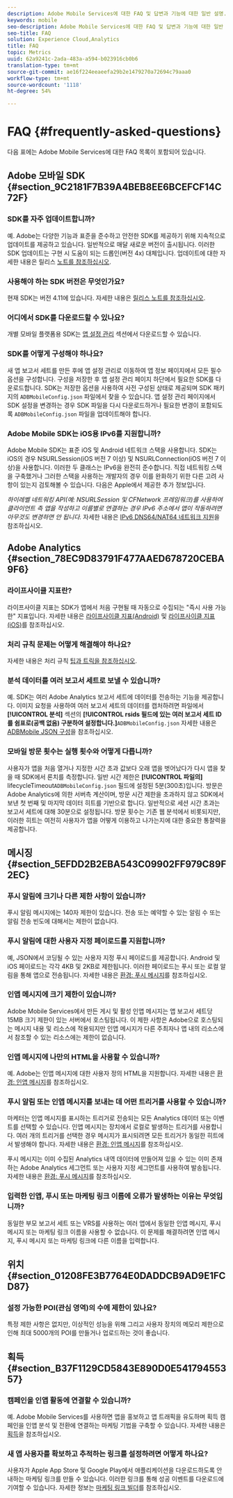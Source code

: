 ```yaml
---
description: Adobe Mobile Services에 대한 FAQ 및 답변과 기능에 대한 일반 설명.
keywords: mobile
seo-description: Adobe Mobile Services에 대한 FAQ 및 답변과 기능에 대한 일반 설명.
seo-title: FAQ
solution: Experience Cloud,Analytics
title: FAQ
topic: Metrics
uuid: 62a9241c-2ada-483a-a594-b023916cb0b6
translation-type: tm+mt
source-git-commit: ae16f224eeaeefa29b2e1479270a72694c79aaa0
workflow-type: tm+mt
source-wordcount: '1118'
ht-degree: 54%

---
```



# FAQ {#frequently-asked-questions}

다음 표에는 Adobe Mobile Services에 대한 FAQ 목록이 포함되어 있습니다.

## Adobe 모바일 SDK {#section_9C2181F7B39A4BEB8EE6BCEFCF14C72F}

### SDK를 자주 업데이트합니까?

예. Adobe는 다양한 기능과 표준을 준수하고 안전한 SDK를 제공하기 위해 지속적으로 업데이트를 제공하고 있습니다. 일반적으로 매달 새로운 버전이 출시됩니다. 이러한 SDK 업데이트는 구현 시 도움이 되는 드롭인(버전 4x) 대체입니다. 업데이트에 대한 자세한 내용은 릴리스 [노트를 참조하십시오](https://docs.adobe.com/content/help/ko-KR/release-notes/experience-cloud/current.html).

### 사용해야 하는 SDK 버전은 무엇인가요?

현재 SDK는 버전 4.11에 있습니다. 자세한 내용은 [릴리스 노트를 참조하십시오](https://docs.adobe.com/content/help/ko-KR/release-notes/experience-cloud/current.html).

### 어디에서 SDK를 다운로드할 수 있나요?

개별 모바일 플랫폼용 SDK는 [앱 설정 관리](/help/using/c-manage-app-settings/c-manage-app-settings.md) 섹션에서 다운로드할 수 있습니다.

### SDK를 어떻게 구성해야 하나요?

새 앱 보고서 세트를 만든 후에 앱 설정 관리로 이동하여 앱 정보 페이지에서 모든 필수 옵션을 구성합니다. 구성을 저장한 후 앱 설정 관리 페이지 하단에서 필요한 SDK를 다운로드합니다. SDK는 저장한 옵션을 사용하여 사전 구성된 상태로 제공되며 SDK 패키지의 `ADBMobileConfig.json` 파일에서 찾을 수 있습니다. 앱 설정 관리 페이지에서 SDK 설정을 변경하는 경우 SDK 파일을 다시 다운로드하거나 필요한 변경이 포함되도록 `ADBMobileConfig.json` 파일을 업데이트해야 합니다.

### Adobe Mobile SDK는 iOS용 IPv6를 지원합니까?

Adobe Mobile SDK는 표준 iOS 및 Android 네트워크 스택을 사용합니다. SDK는 iOS의 경우 NSURLSession(iOS 버전 7 이상) 및 NSURLConnection(iOS 버전 7 이상)을 사용합니다. 이러한 두 클래스는 IPv6을 완전히 준수합니다. 직접 네트워킹 스택을 구축했거나 그러한 스택을 사용하는 개발자의 경우 이를 완화하기 위한 다른 고려 사항이 있는지 검토해볼 수 있습니다. 다음은 Apple에서 제공한 추가 정보입니다.

*하이레벨 네트워킹 API(예: NSURLSession 및 CFNetwork 프레임워크)를 사용하여 클라이언트 측 앱을 작성하고 이름별로 연결하는 경우 IPv6 주소에서 앱이 작동하려면 아무것도 변경하면 안 됩니다.* 자세한 내용은 [IPv6 DNS64/NAT64 네트워크 지원](https://developer.apple.com/library/content/documentation/NetworkingInternetWeb/Conceptual/NetworkingOverview/UnderstandingandPreparingfortheIPv6Transition/UnderstandingandPreparingfortheIPv6Transition.html#__/apple_ref/doc/uid/TP40010220-CH213-SW1)을 참조하십시오.


## Adobe Analytics {#section_78EC9D83791F477AAED678720CEBA9F6}

### 라이프사이클 지표란?

라이프사이클 지표는 SDK가 앱에서 처음 구현될 때 자동으로 수집되는 &quot;즉시 사용 가능한&quot; 지표입니다. 자세한 내용은 [라이프사이클 지표(Android)](/help/android/metrics.md) 및 [라이프사이클 지표(iOS)](/help/ios/metrics.md)를 참조하십시오.

### 처리 규칙 문제는 어떻게 해결해야 하나요?

자세한 내용은 처리 규칙 [팁과 트릭을 참조하십시오](https://docs.adobe.com/content/help/ko-KR/analytics/admin/admin-tools/processing-rules/processing-rules-tips.html).

### 분석 데이터를 여러 보고서 세트로 보낼 수 있습니까?

예. SDK는 여러 Adobe Analytics 보고서 세트에 데이터를 전송하는 기능을 제공합니다. 이미지 요청을 사용하여 여러 보고서 세트의 데이터를 캡처하려면 파일에서 **[!UICONTROL 분석]** 섹션의 **[!UICONTROL rsids 필드에 있는 여러 보고서 세트 ID를 쉼표로(공백 없음) 구분하여 설정합니다.]**`ADBMobileConfig.json` 자세한 내용은 [ADBMobile JSON 구성](/help/ios/configuration/json-config/json-config.md)을 참조하십시오.

### 모바일 방문 횟수는 실행 횟수와 어떻게 다릅니까?

사용자가 앱을 처음 열거나 지정한 시간 초과 값보다 오래 앱을 벗어났다가 다시 앱을 찾을 때 SDK에서 론치를 측정합니다. 일반 시간 제한은 **[!UICONTROL 파일의]** lifecycleTimeout`ADBMobileConfig.json` 필드에 설정된 5분(300초)입니다. 방문은 Adobe Analytics에 의한 서버측 계산이며, 방문 시간 제한을 초과하지 않고 SDK에서 보낸 첫 번째 및 마지막 데이터 히트를 기반으로 합니다. 일반적으로 세션 시간 초과는 보고서 세트에 대해 30분으로 설정됩니다. 방문 횟수는 기존 웹 분석에서 비롯되지만, 이러한 히트는 여전히 사용자가 앱을 어떻게 이용하고 나가는지에 대한 중요한 통찰력을 제공합니다.

## 메시징 {#section_5EFDD2B2EBA543C09902FF979C89F2EC}

### 푸시 알림에 크기나 다른 제한 사항이 있습니까?

푸시 알림 메시지에는 140자 제한이 있습니다. 전송 또는 예약할 수 있는 알림 수 또는 알림 전송 빈도에 대해서는 제한이 없습니다.

### 푸시 알림에 대한 사용자 지정 페이로드를 지원합니까?

예, JSON에서 코딩될 수 있는 사용자 지정 푸시 페이로드를 제공합니다. Android 및 iOS 페이로드는 각각 4KB 및 2KB로 제한됩니다. 이러한 페이로드는 푸시 또는 로컬 알림을 통해 앱으로 전송됩니다. 자세한 내용은 [환경: 푸시 메시지](/help/using/in-app-messaging/t-create-push-message/c-experience-push-message.md)를 참조하십시오.

### 인앱 메시지에 크기 제한이 있습니까?

Adobe Mobile Services에서 만든 게시 및 활성 인앱 메시지는 앱 보고서 세트당 15MB 크기 제한이 있는 서버에서 호스팅됩니다. 이 제한 사항은 Adobe으로 호스팅되는 메시지 내용 및 리소스에 적용되지만 인앱 메시지가 다른 주최자나 앱 내의 리소스에서 참조할 수 있는 리소스에는 제한이 없습니다.

### 인앱 메시지에 나만의 HTML을 사용할 수 있습니까?

예. Adobe는 인앱 메시지에 대한 사용자 정의 HTML을 지원합니다. 자세한 내용은 [환경: 인앱 메시지](/help/using/in-app-messaging/t-in-app-message/c-experience-in-app-message.md)를 참조하십시오.

### 푸시 알림 또는 인앱 메시지를 보내는 데 어떤 트리거를 사용할 수 있습니까?

마케터는 인앱 메시지를 표시하는 트리거로 전송되는 모든 Analytics 데이터 또는 이벤트를 선택할 수 있습니다. 인앱 메시지는 장치에서 로컬로 발생하는 트리거를 사용합니다. 여러 개의 트리거를 선택한 경우 메시지가 표시되려면 모든 트리거가 동일한 히트에서 발생해야 합니다. 자세한 내용은 [환경: 인앱 메시지](/help/using/in-app-messaging/t-in-app-message/c-experience-in-app-message.md)를 참조하십시오.

푸시 메시지는 이미 수집된 Analytics 내역 데이터에 만들어져 있을 수 있는 이미 존재하는 Adobe Analytics 세그먼트 또는 사용자 지정 세그먼트를 사용하여 발송됩니다. 자세한 내용은 [환경: 푸시 메시지](/help/using/in-app-messaging/t-create-push-message/c-experience-push-message.md)를 참조하십시오.

### 입력한 인앱, 푸시 또는 마케팅 링크 이름에 오류가 발생하는 이유는 무엇입니까?

동일한 부모 보고서 세트 또는 VRS를 사용하는 여러 앱에서 동일한 인앱 메시지, 푸시 메시지 또는 마케팅 링크 이름을 사용할 수 없습니다. 이 문제를 해결하려면 인앱 메시지, 푸시 메시지 또는 마케팅 링크에 다른 이름을 입력합니다.

## 위치 {#section_01208FE3B7764E0DADDCB9AD9E1FCD87}

### 설정 가능한 POI(관심 영역)의 수에 제한이 있나요?

특정 제한 사항은 없지만, 이상적인 성능을 위해 그리고 사용자 장치의 메모리 제한으로 인해 최대 5000개의 POI를 만들거나 업로드하는 것이 좋습니다.

## 획득 {#section_B37F1129CD5843E890D0E54179455357}

### 캠페인을 인앱 활동에 연결할 수 있습니까?

예. Adobe Mobile Services를 사용하면 앱을 홍보하고 앱 트래픽을 유도하며 획득 캠페인을 인앱 분석 및 전환에 연결하는 마케팅 기법을 구축할 수 있습니다. 자세한 내용은 [획득](/help/using/acquisition-main/acquisition-main.md)을 참조하십시오.

### 새 앱 사용자를 확보하고 추적하는 링크를 설정하려면 어떻게 하나요?

사용자가 Apple App Store 및 Google Play에서 애플리케이션을 다운로드하도록 안내하는 마케팅 링크를 만들 수 있습니다. 이러한 링크를 통해 성공 이벤트를 다운로드에 기여할 수 있습니다. 자세한 정보는 [마케팅 링크 빌더](/help/using/acquisition-main/c-marketing-links-builder/c-marketing-links-builder.md)를 참조하십시오.